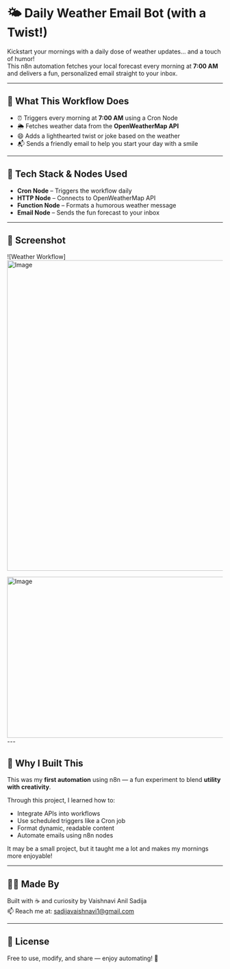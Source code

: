 # 🌤️ Daily Weather Email Bot (with a Twist!)

Kickstart your mornings with a daily dose of weather updates… and a touch of humor!  
This n8n automation fetches your local forecast every morning at **7:00 AM** and delivers a fun, personalized email straight to your inbox.

---

## 🚀 What This Workflow Does

- ⏰ Triggers every morning at **7:00 AM** using a Cron Node  
- 🌦️ Fetches weather data from the **OpenWeatherMap API**  
- 😄 Adds a lighthearted twist or joke based on the weather  
- 📬 Sends a friendly email to help you start your day with a smile

---

## 🧠 Tech Stack & Nodes Used

- **Cron Node** – Triggers the workflow daily  
- **HTTP Node** – Connects to OpenWeatherMap API  
- **Function Node** – Formats a humorous weather message  
- **Email Node** – Sends the fun forecast to your inbox

---

## 📸 Screenshot

![Weather Workflow]
<img width="1859" height="725" alt="Image" src="https://github.com/user-attachments/assets/5932ed92-3dda-4340-bae3-1cacef164f35" />

<img width="1491" height="376" alt="Image" src="https://github.com/user-attachments/assets/69810ed1-0683-4be2-b09f-e809d7ac72b8" />
---

## 🧪 Why I Built This

This was my **first automation** using n8n — a fun experiment to blend **utility with creativity**.

Through this project, I learned how to:
- Integrate APIs into workflows  
- Use scheduled triggers like a Cron job  
- Format dynamic, readable content  
- Automate emails using n8n nodes

It may be a small project, but it taught me a lot and makes my mornings more enjoyable!

---

## 🙋‍♀️ Made By

Built with ☕ and curiosity by Vaishnavi Anil Sadija  
📫 Reach me at: sadijavaishnavi1@gmail.com

---

## 📄 License

Free to use, modify, and share — enjoy automating! 🚀
